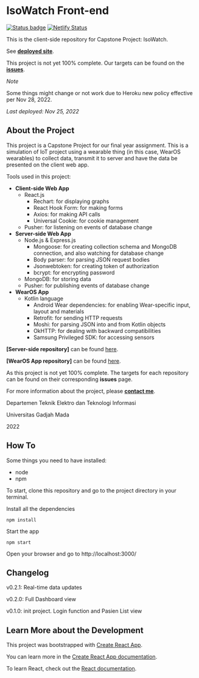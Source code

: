 # IsoWatch Front-end

[![Status badge](https://img.shields.io/badge/status-completed-blue.svg)](https://shields.io/)
[![Netlify Status](https://api.netlify.com/api/v1/badges/c6eb1cc5-7c90-4407-b043-5f42f2d8b4be/deploy-status)](https://app.netlify.com/sites/isowatch/deploys?branch=main)

This is the client-side repository for Capstone Project: IsoWatch.

See **[deployed site](https://isowatch.netlify.app/)**.

This project is not yet 100% complete. Our targets can be found on the **[issues](https://github.com/aditydcp/isowatch-frontend/issues)**.

*Note*

Some things might change or not work due to Heroku new policy effective per Nov 28, 2022.

*Last deployed: Nov 25, 2022*

## About the Project

This project is a Capstone Project for our final year assignment. This is a simulation of IoT project using a wearable thing (in this case, WearOS wearables) to collect data, transmit it to server and have the data be presented on the client web app.

Tools used in this project:
* **Client-side Web App**
  * React.js
    * Rechart: for displaying graphs
    * React Hook Form: for making forms
    * Axios: for making API calls
    * Universal Cookie: for cookie management
  * Pusher: for listening on events of database change
* **Server-side Web App**
  * Node.js & Express.js
    * Mongoose: for creating collection schema and MongoDB connection, and also watching for database change
    * Body parser: for parsing JSON request bodies
    * Jsonwebtoken: for creating token of authorization
    * bcrypt: for encrypting password
  * MongoDB: for storing data
  * Pusher: for publishing events of database change
* **WearOS App**
  * Kotlin language
    * Android Wear dependencies: for enabling Wear-specific input, layout and materials
    * Retrofit: for sending HTTP requests
    * Moshi: for parsing JSON into and from Kotlin objects
    * OkHTTP: for dealing with backward compatibilities
    * Samsung Privileged SDK: for accessing sensors

**[Server-side repository]** can be found [here](https://github.com/aditydcp/isowatch-backend).

**[WearOS App repository]** can be found [here](https://github.com/aditydcp/isowatch-app).

As this project is not yet 100% complete. The targets for each repository can be found on their corresponding **issues** page.

For more information about the project, please **[contact me](https://github.com/aditydcp)**.

Departemen Teknik Elektro dan Teknologi Informasi

Universitas Gadjah Mada

2022

## How To

Some things you need to have installed:

- node
- npm

To start, clone this repository and go to the project directory in your terminal.

Install all the dependencies

    npm install

Start the app

    npm start

Open your browser and go to http://localhost:3000/ 

## Changelog

v0.2.1: Real-time data updates

v0.2.0: Full Dashboard view

v0.1.0: init project. Login function and Pasien List view

## Learn More about the Development

This project was bootstrapped with [Create React App](https://github.com/facebook/create-react-app).

You can learn more in the [Create React App documentation](https://facebook.github.io/create-react-app/docs/getting-started).

To learn React, check out the [React documentation](https://reactjs.org/).
